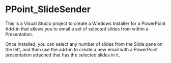 PPoint_SlideSender
==================

This is a Visual Studio project to create a Windows Installer for a PowerPoint Add-in that allows you to email a set of selected slides from within a Presentation.

Once installed, you can select any number of slides from the Slide pane on the left, and then use the add-in to create a new email with a PowerPoint presentation attached that has the selected slides in it.
